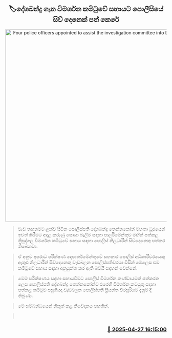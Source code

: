 <p align='center'><b><h2 align='center' title='Four police officers appointed to assist the investigation committee into Deshabandhu'>🏷දේශබන්දු ගැන විමර්ශන කමිටුවේ සහායට පොලීසියේ සිව් දෙනෙක් පත් කෙරේ</h2></b></p>
<p align='center'><img src='https://helakuru.sgp1.cdn.digitaloceanspaces.com/esana/images/lib/deshabandu-thennakoon-3983.jpg' width='600' alt='Four police officers appointed to assist the investigation committee into Deshabandhu'></p>

> වැඩ තහනමට ලක්ව සිටින පොලිස්පති දේශබන්දු තෙන්නකෝන් මහතා ධූරයෙන් ඉවත් කිරීමට අදාළ කරුණු සොයා බැලීම සඳහා පාර්ලිමේන්තුව මඟින් පත්කළ ත්‍රිපුද්ගල විමර්ශන කමිටුවේ සහාය සඳහා පොලිස් නිලධාරීන් සිව්දෙනෙකු පත්කර තිබෙනවා.

> ඒ අනුව අපරාධ පරීක්ෂණ දෙපාර්තමේන්තුවේ සහකාර පොලිස් අධිකාරීවරයෙකු ඇතුළු නිලධාරීන් සිව්දෙනෙකු වැඩබලන පොලිස්පතිවරයා විසින් මෙලෙස එම කමිටුවේ සහාය සඳහා අනුයුක්ත කර ඇති බවයි සඳහන් වෙන්නේ.

> මෙම පරීක්ෂණය සඳහා සහායවීමට පොලිස් විමර්ශන කණ්ඩායමක් පත්කරන ලෙස පොලිස්පති දේශබන්දු තෙන්නකෝන්ට එරෙහි විමර්ශන කටයුතු සදහා පත්කළ කමිටුව පසුගියදා වැඩබලන පොලිස්පති ප්‍රියන්ත වීරසූරියට දැනුම් දී තිබුණා.

> මේ සම්බන්ධයෙන් නිකුත් කළ නිවේදනය පහතින්.

>  



<h3 align='right'><a href='https://www.helakuru.lk/esana/p/109594/'>📅 2025-04-27 16:15:00</a></h3>
